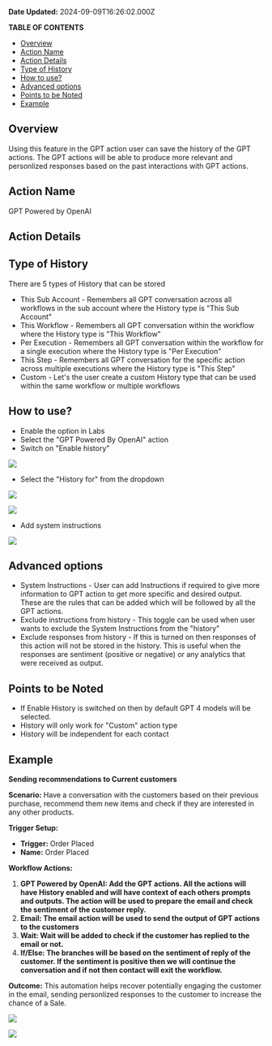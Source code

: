 **Date Updated:** 2024-09-09T16:26:02.000Z

**TABLE OF CONTENTS**

* [Overview](#Overview)
* [Action Name](#Action-Name)
* [Action Details](#Action-Details)
* [Type of History](#Type-of-History)
* [How to use?](#How-to-use?)
* [Advanced options](#Advanced-options)
* [Points to be Noted](#Points-to-be-Noted)
* [Example](#Example)

##   

## Overview

Using this feature in the GPT action user can save the history of the GPT actions. The GPT actions will be able to produce more relevant and personlized responses based on the past interactions with GPT actions.

  
## Action Name

GPT Powered by OpenAI

  
## Action Details

  
## **Type of History**

  
There are 5 types of History that can be stored

  
* This Sub Account - Remembers all GPT conversation across all workflows in the sub account where the History type is "This Sub Account"
* This Workflow - Remembers all GPT conversation within the workflow where the History type is "This Workflow"
* Per Execution - Remembers all GPT conversation within the workflow for a single execution where the History type is "Per Execution"
* This Step - Remembers all GPT conversation for the specific action across multiple executions where the History type is "This Step"
* Custom - Let's the user create a custom History type that can be used within the same workflow or multiple workflows

  
## **How to use?**

  
* Enable the option in Labs
* Select the "GPT Powered By OpenAI" action
* Switch on "Enable history"

  
![](https://s3.amazonaws.com/cdn.freshdesk.com/data/helpdesk/attachments/production/155032497467/original/5xEmqYPpkG34-uQFcJPMPoJ36su16U_17A.png?1725875666)

* Select the "History for" from the dropdown

  
![](https://s3.amazonaws.com/cdn.freshdesk.com/data/helpdesk/attachments/production/155032497464/original/THDiOtWyK24H_G32R-emMvKlIxGdqDFJZg.jpeg?1725875666)

  
![](https://s3.amazonaws.com/cdn.freshdesk.com/data/helpdesk/attachments/production/155032497463/original/7fsuxw5cXSfQ0CMPkfFT5xdMO8jOq77IUA.jpeg?1725875666)

* Add system instructions

  
![](https://s3.amazonaws.com/cdn.freshdesk.com/data/helpdesk/attachments/production/155032497468/original/w_5xFjUniSYzXVGtEilPCFXewbZ5LamE0w.png?1725875666)

## Advanced options

  
* System Instructions - User can add Instructions if required to give more information to GPT action to get more specific and desired output. These are the rules that can be added which will be followed by all the GPT actions.
* Exclude instructions from history - This toggle can be used when user wants to exclude the System Instructions from the "history"
* Exclude responses from history - If this is turned on then responses of this action will not be stored in the history. This is useful when the responses are sentiment (positive or negative) or any analytics that were received as output.

  
##   

  
## Points to be Noted

  
* If Enable History is switched on then by default GPT 4 models will be selected.
* History will only work for "Custom" action type
* History will be independent for each contact

##   

## Example

  
**Sending recommendations to Current customers**

  
**Scenario:** Have a conversation with the customers based on their previous purchase, recommend them new items and check if they are interested in any other products.

  
**Trigger Setup:**

* **Trigger:** Order Placed
* **Name:** Order Placed

  
**Workflow Actions:**

1. **GPT Powered by OpenAI: Add the GPT actions. All the actions will have History enabled and will have context of each others prompts and outputs. The action will be used to prepare the email and check the sentiment of the customer reply.**
2. **Email: The email action will be used to send the output of GPT actions to the customers**
3. **Wait: Wait will be added to check if the customer has replied to the email or not.**
4. **If/Else: The branches will be based on the sentiment of reply of the customer. If the sentiment is positive then we will continue the conversation and if not then contact will exit the workflow.**

  
**Outcome:** This automation helps recover potentially engaging the customer in the email, sending personlized responses to the customer to increase the chance of a Sale.

![](https://s3.amazonaws.com/cdn.freshdesk.com/data/helpdesk/attachments/production/155032504268/original/nxs8BHRW_3fTg5FNFftUkWaVwfg5m2iXkw.png?1725879284)

  
![](https://s3.amazonaws.com/cdn.freshdesk.com/data/helpdesk/attachments/production/155032504331/original/SnVn5ecddD4vCtdub3CQScWQusVu7I-y0g.png?1725879318)
  
  